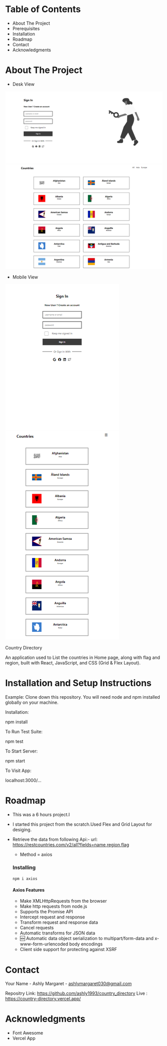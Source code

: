# Table of Contents
  - About The Project
  - Prerequisites
  - Installation
  - Roadmap
  - Contact
  - Acknowledgments

# About The Project
  
  - Desk View
  
 ![sign in page / country directory](/src/assests/ss/Desktop-Sign-in-page.png)
 ![Home page / country directory](/src/assests/ss/Desktop-Home-page.png)

  - Mobile View

 ![Mobile View /sign in page / country directory](/src/assests/ss/Mobile-Sign-in-page.png)
 ![Mobile ViewHome page / country directory](/src/assests/ss/Mobile-Home-Page.png)

 Country Directory 

An application used to List the countries in Home page, along with flag and region, built with React, JavaScript, and CSS (Grid & Flex Layout).


# Installation and Setup Instructions

Example:
Clone down this repository. You will need node and npm installed globally on your machine.

Installation:

npm install

To Run Test Suite:

npm test

To Start Server:

npm start

To Visit App:

localhost:3000/...

# Roadmap
 - This was a 6 hours project.I
 - I started this project from the scratch.Used Flex and Grid Layout for desiging.
 - Retrieve the data from following Api:- 
     url: https://restcountries.com/v2/all?fields=name,region,flag  
    - Method = axios 

   ### Installing

    ``npm i axios
    ``   
    #### Axios Features

    - Make XMLHttpRequests from the browser
    - Make http requests from node.js
    - Supports the Promise API
    - Intercept request and response
    - Transform request and response data
    - Cancel requests
    - Automatic transforms for JSON data
    - 🆕 Automatic data object serialization to multipart/form-data and x-www-form-urlencoded body encodings
    - Client side support for protecting against XSRF

# Contact
Your Name - Ashly Margaret - ashlymargaret030@gmail.com

Repositry Link: https://github.com/ashly1993/country_directory
Live          : https://country-directory.vercel.app/



# Acknowledgments
- Font Awesome
- Vercel App

